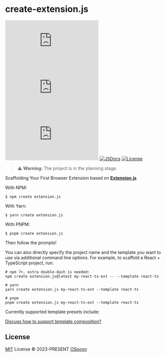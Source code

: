 # create-extension.js

[![npm version][npm-version-src]][npm-version-href]
[![npm downloads][npm-downloads-src]][npm-downloads-href]
[![bundle][bundle-src]][bundle-href]
[![JSDocs][jsdocs-src]][jsdocs-href]
[![License][license-src]][license-href]

> ⚠️ **Warning:** The project is in the planning stage.

Scaffolding Your First Browser Extension based on [**Extension.js**](https://github.com/cezaraugusto/extension.js)

With NPM:

```shell
$ npm create extension.js
```

With Yarn:

```shell
$ yarn create extension.js
```

With PNPM:

```shell
$ pnpm create extension.js
```

Then follow the prompts!

You can also directly specify the project name and the template you want to use via additional command line options. For example, to scaffold a React + TypeScript project, run:

```shell
# npm 7+, extra double-dash is needed:
npm create extension.js@latest my-react-ts-ext -- --template react-ts

# yarn
yarn create extension.js my-react-ts-ext --template react-ts

# pnpm
pnpm create extension.js my-react-ts-ext --template react-ts
```

Currently supported template presets include:

[Discuss how to support template composition?](https://github.com/extension-js/extension.js/discussions/93)

## License

[MIT](./LICENSE) License © 2023-PRESENT [OSpoon](https://github.com/ospoon)

<!-- Badges -->
[npm-version-src]: https://img.shields.io/npm/v/create-extension.js?style=flat&colorA=080f12&colorB=1fa669
[npm-version-href]: https://npmjs.com/package/create-extension.js
[npm-downloads-src]: https://img.shields.io/npm/dm/create-extension.js?style=flat&colorA=080f12&colorB=1fa669
[npm-downloads-href]: https://npmjs.com/package/create-extension.js
[bundle-src]: https://img.shields.io/bundlephobia/minzip/create-extension.js?style=flat&colorA=080f12&colorB=1fa669&label=minzip
[bundle-href]: https://bundlephobia.com/result?p=create-extension.js
[license-src]: https://img.shields.io/github/license/ospoon/create-extension.js.svg?style=flat&colorA=080f12&colorB=1fa669
[license-href]: https://github.com/ospoon/create-extension.js/blob/main/LICENSE
[jsdocs-src]: https://img.shields.io/badge/jsdocs-reference-080f12?style=flat&colorA=080f12&colorB=1fa669
[jsdocs-href]: https://www.jsdocs.io/package/create-extension.js
